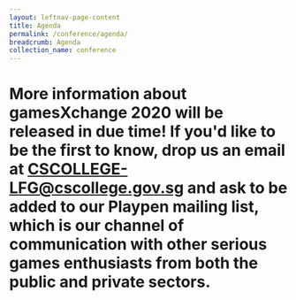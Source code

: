 ```yaml
---
layout: leftnav-page-content
title: Agenda
permalink: /conference/agenda/
breadcrumb: Agenda
collection_name: conference
---
```


# More information about gamesXchange 2020 will be released in due time! If you'd like to be the first to know, drop us an email at <CSCOLLEGE-LFG@cscollege.gov.sg> and ask to be added to our Playpen mailing list, which is our channel of communication with other serious games enthusiasts from both the public and private sectors.
